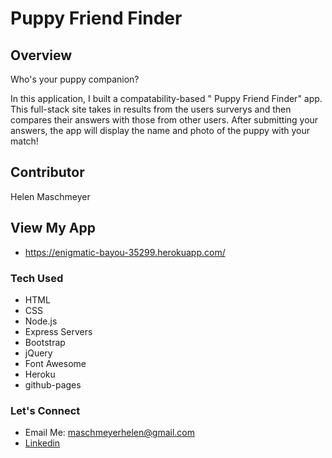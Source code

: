 # Puppy Friend Finder

## Overview 
Who's your puppy companion?

In this application, I built a compatability-based " Puppy Friend Finder" app. This full-stack site takes in results from the users surverys and then compares their answers with those from other users. After submitting your answers, the app will display the name and photo of the puppy with your match!

## Contributor
Helen Maschmeyer

## View My App
* https://enigmatic-bayou-35299.herokuapp.com/

### Tech Used
* HTML
* CSS
* Node.js
* Express Servers
* Bootstrap
* jQuery
* Font Awesome
* Heroku
* github-pages

### Let's Connect
* Email Me: maschmeyerhelen@gmail.com
* [Linkedin](https://www.linkedin.com/in/helen-maschmeyer-7275088a/)